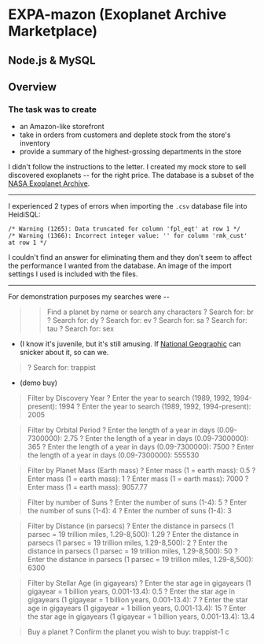 # EXPA-mazon (Exoplanet Archive Marketplace)

## Node.js & MySQL

## Overview

### The task was to create 
* an Amazon-like storefront
* take in orders from customers and deplete stock from the store's inventory
* provide a summary of the highest-grossing departments in the store

I didn't follow the instructions to the letter. I created my mock store to sell discovered exoplanets -- for the right price. The database is a subset of the [NASA Exoplanet Archive](https://exoplanetarchive.ipac.caltech.edu/cgi-bin/TblView/nph-tblView?app=ExoTbls&config=compositepars).

- - -

I experienced 2 types of errors when importing the `.csv` database file into HeidiSQL:
```
/* Warning (1265): Data truncated for column 'fpl_eqt' at row 1 */
/* Warning (1366): Incorrect integer value: '' for column 'rmk_cust' at row 1 */
```

I couldn't find an answer for eliminating them and they don't seem to affect the performance I wanted from the database. An image of the import settings I used is included with the files.

- - -

For demonstration purposes my searches were --

> >Find a planet by name or search any characters
> ? Search for: br
> ? Search for: dy
> ? Search for: ev
> ? Search for: sa
> ? Search for: tau
> ? Search for: sex
* (I know it's juvenile, but it's still amusing. If [National Geographic](https://blog.nationalgeographic.org/2010/08/10/sex-c-new-planet-discovered/) can snicker about it, so can we.
> ? Search for: trappist
* (demo buy)

>Filter by Discovery Year
? Enter the year to search (1989, 1992, 1994-present): 1994
? Enter the year to search (1989, 1992, 1994-present): 2005

>Filter by Orbital Period
? Enter the length of a year in days (0.09-7300000): 2.75
? Enter the length of a year in days (0.09-7300000): 365
? Enter the length of a year in days (0.09-7300000): 7500
? Enter the length of a year in days (0.09-7300000): 555530

>Filter by Planet Mass (Earth mass)
? Enter mass (1 = earth mass): 0.5
? Enter mass (1 = earth mass): 1
? Enter mass (1 = earth mass): 7000
? Enter mass (1 = earth mass): 9057.77

>Filter by number of Suns
? Enter the number of suns (1-4): 5
? Enter the number of suns (1-4): 4
? Enter the number of suns (1-4): 3

>Filter by Distance (in parsecs)
? Enter the distance in parsecs (1 parsec = 19 trillion miles, 1.29-8,500): 1.29
? Enter the distance in parsecs (1 parsec = 19 trillion miles, 1.29-8,500): 2
? Enter the distance in parsecs (1 parsec = 19 trillion miles, 1.29-8,500): 50
? Enter the distance in parsecs (1 parsec = 19 trillion miles, 1.29-8,500): 6300

>Filter by Stellar Age (in gigayears)
? Enter the star age in gigayears (1 gigayear = 1 billion years, 0.001-13.4): 0.5
? Enter the star age in gigayears (1 gigayear = 1 billion years, 0.001-13.4): 7
? Enter the star age in gigayears (1 gigayear = 1 billion years, 0.001-13.4): 15
? Enter the star age in gigayears (1 gigayear = 1 billion years, 0.001-13.4): 13.4

>Buy a planet
? Confirm the planet you wish to buy: trappist-1 c

<!-- ### Add To Your Portfolio -->

<!-- After completing the homework please add the piece to your portfolio. Make sure to add a link to your updated portfolio in the comments section of your homework so the TAs can easily ensure you completed this step when they are grading the assignment. To receive an 'A' on any assignment, you must link to it from your portfolio. -->

